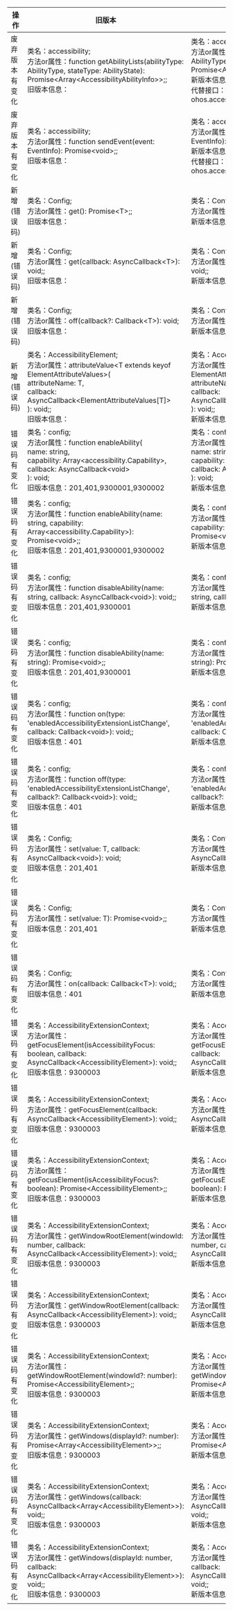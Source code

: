 | 操作 | 旧版本 | 新版本 | d.ts文件 |
| ---- | ------ | ------ | -------- |
|废弃版本有变化|类名：accessibility;<br>方法or属性：function getAbilityLists(abilityType: AbilityType, stateType: AbilityState): Promise\<Array\<AccessibilityAbilityInfo>>;;<br>旧版本信息：|类名：accessibility;<br>方法or属性：function getAbilityLists(abilityType: AbilityType, stateType: AbilityState): Promise\<Array\<AccessibilityAbilityInfo>>;;<br>新版本信息：9;<br>代替接口： ohos.accessibility#getAccessibilityExtensionList|@ohos.accessibility.d.ts|
|废弃版本有变化|类名：accessibility;<br>方法or属性：function sendEvent(event: EventInfo): Promise\<void>;;<br>旧版本信息：|类名：accessibility;<br>方法or属性：function sendEvent(event: EventInfo): Promise\<void>;;<br>新版本信息：9;<br>代替接口： ohos.accessibility#sendAccessibilityEvent|@ohos.accessibility.d.ts|
|新增(错误码)|类名：Config;<br>方法or属性：get(): Promise\<T>;;<br>旧版本信息：|类名：Config;<br>方法or属性：get(): Promise\<T>;;<br>新版本信息：201,202|@ohos.accessibility.config.d.ts|
|新增(错误码)|类名：Config;<br>方法or属性：get(callback: AsyncCallback\<T>): void;;<br>旧版本信息：|类名：Config;<br>方法or属性：get(callback: AsyncCallback\<T>): void;;<br>新版本信息：201,202|@ohos.accessibility.config.d.ts|
|新增(错误码)|类名：Config;<br>方法or属性：off(callback?: Callback\<T>): void;<br>旧版本信息：|类名：Config;<br>方法or属性：off(callback?: Callback\<T>): void;<br>新版本信息：202|@ohos.accessibility.config.d.ts|
|新增(错误码)|类名：AccessibilityElement;<br>方法or属性：attributeValue\<T extends keyof ElementAttributeValues>(<br>    attributeName: T,<br>    callback: AsyncCallback\<ElementAttributeValues[T]><br>  ): void;;<br>旧版本信息：|类名：AccessibilityElement;<br>方法or属性：attributeValue\<T extends keyof ElementAttributeValues>(<br>    attributeName: T,<br>    callback: AsyncCallback\<ElementAttributeValues[T]><br>  ): void;;<br>新版本信息：401,9300004|AccessibilityExtensionContext.d.ts|
|错误码有变化|类名：config;<br>方法or属性：function enableAbility(<br/>    name: string,<br/>    capability: Array\<accessibility.Capability>,<br/>    callback: AsyncCallback\<void><br/>  ): void;<br/>旧版本信息：201,401,9300001,9300002|类名：config;<br>方法or属性：function enableAbility(<br/>    name: string,<br/>    capability: Array\<accessibility.Capability>,<br/>    callback: AsyncCallback\<void><br/>  ): void;<br>新版本信息：201,202,401,9300001,9300002|@ohos.accessibility.config.d.ts|
|错误码有变化|类名：config;<br>方法or属性：function enableAbility(name: string, capability: Array\<accessibility.Capability>): Promise\<void>;;<br>旧版本信息：201,401,9300001,9300002|类名：config;<br>方法or属性：function enableAbility(name: string, capability: Array\<accessibility.Capability>): Promise\<void>;;<br>新版本信息：201,202,401,9300001,9300002|@ohos.accessibility.config.d.ts|
|错误码有变化|类名：config;<br>方法or属性：function disableAbility(name: string, callback: AsyncCallback\<void>): void;;<br>旧版本信息：201,401,9300001|类名：config;<br>方法or属性：function disableAbility(name: string, callback: AsyncCallback\<void>): void;;<br>新版本信息：201,202,401,9300001|@ohos.accessibility.config.d.ts|
|错误码有变化|类名：config;<br>方法or属性：function disableAbility(name: string): Promise\<void>;;<br>旧版本信息：201,401,9300001|类名：config;<br>方法or属性：function disableAbility(name: string): Promise\<void>;;<br>新版本信息：201,202,401,9300001|@ohos.accessibility.config.d.ts|
|错误码有变化|类名：config;<br>方法or属性：function on(type: 'enabledAccessibilityExtensionListChange', callback: Callback\<void>): void;;<br>旧版本信息：401|类名：config;<br>方法or属性：function on(type: 'enabledAccessibilityExtensionListChange', callback: Callback\<void>): void;;<br>新版本信息：202,401|@ohos.accessibility.config.d.ts|
|错误码有变化|类名：config;<br>方法or属性：function off(type: 'enabledAccessibilityExtensionListChange', callback?: Callback\<void>): void;;<br>旧版本信息：401|类名：config;<br>方法or属性：function off(type: 'enabledAccessibilityExtensionListChange', callback?: Callback\<void>): void;;<br>新版本信息：202,401|@ohos.accessibility.config.d.ts|
|错误码有变化|类名：Config;<br>方法or属性：set(value: T, callback: AsyncCallback\<void>): void;<br>旧版本信息：201,401|类名：Config;<br>方法or属性：set(value: T, callback: AsyncCallback\<void>): void;<br>新版本信息：201,202,401|@ohos.accessibility.config.d.ts|
|错误码有变化|类名：Config;<br>方法or属性：set(value: T): Promise\<void>;;<br>旧版本信息：201,401|类名：Config;<br>方法or属性：set(value: T): Promise\<void>;;<br>新版本信息：201,202,401|@ohos.accessibility.config.d.ts|
|错误码有变化|类名：Config;<br>方法or属性：on(callback: Callback\<T>): void;;<br>旧版本信息：401|类名：Config;<br>方法or属性：on(callback: Callback\<T>): void;;<br>新版本信息：201,202,401|@ohos.accessibility.config.d.ts|
|错误码有变化|类名：AccessibilityExtensionContext;<br>方法or属性：getFocusElement(isAccessibilityFocus: boolean, callback: AsyncCallback\<AccessibilityElement>): void;;<br>旧版本信息：9300003|类名：AccessibilityExtensionContext;<br>方法or属性：getFocusElement(isAccessibilityFocus: boolean, callback: AsyncCallback\<AccessibilityElement>): void;;<br>新版本信息：401,9300003|AccessibilityExtensionContext.d.ts|
|错误码有变化|类名：AccessibilityExtensionContext;<br>方法or属性：getFocusElement(callback: AsyncCallback\<AccessibilityElement>): void;;<br>旧版本信息：9300003|类名：AccessibilityExtensionContext;<br>方法or属性：getFocusElement(callback: AsyncCallback\<AccessibilityElement>): void;;<br>新版本信息：401,9300003|AccessibilityExtensionContext.d.ts|
|错误码有变化|类名：AccessibilityExtensionContext;<br>方法or属性：getFocusElement(isAccessibilityFocus?: boolean): Promise\<AccessibilityElement>;;<br>旧版本信息：9300003|类名：AccessibilityExtensionContext;<br>方法or属性：getFocusElement(isAccessibilityFocus?: boolean): Promise\<AccessibilityElement>;;<br>新版本信息：401,9300003|AccessibilityExtensionContext.d.ts|
|错误码有变化|类名：AccessibilityExtensionContext;<br>方法or属性：getWindowRootElement(windowId: number, callback: AsyncCallback\<AccessibilityElement>): void;;<br>旧版本信息：9300003|类名：AccessibilityExtensionContext;<br>方法or属性：getWindowRootElement(windowId: number, callback: AsyncCallback\<AccessibilityElement>): void;;<br>新版本信息：401,9300003|AccessibilityExtensionContext.d.ts|
|错误码有变化|类名：AccessibilityExtensionContext;<br>方法or属性：getWindowRootElement(callback: AsyncCallback\<AccessibilityElement>): void;;<br>旧版本信息：9300003|类名：AccessibilityExtensionContext;<br>方法or属性：getWindowRootElement(callback: AsyncCallback\<AccessibilityElement>): void;;<br>新版本信息：401,9300003|AccessibilityExtensionContext.d.ts|
|错误码有变化|类名：AccessibilityExtensionContext;<br>方法or属性：getWindowRootElement(windowId?: number): Promise\<AccessibilityElement>;;<br>旧版本信息：9300003|类名：AccessibilityExtensionContext;<br>方法or属性：getWindowRootElement(windowId?: number): Promise\<AccessibilityElement>;;<br>新版本信息：401,9300003|AccessibilityExtensionContext.d.ts|
|错误码有变化|类名：AccessibilityExtensionContext;<br>方法or属性：getWindows(displayId?: number): Promise\<Array\<AccessibilityElement>>;;<br>旧版本信息：9300003|类名：AccessibilityExtensionContext;<br>方法or属性：getWindows(displayId?: number): Promise\<Array\<AccessibilityElement>>;;<br>新版本信息：401,9300003|AccessibilityExtensionContext.d.ts|
|错误码有变化|类名：AccessibilityExtensionContext;<br>方法or属性：getWindows(callback: AsyncCallback\<Array\<AccessibilityElement>>): void;;<br>旧版本信息：9300003|类名：AccessibilityExtensionContext;<br>方法or属性：getWindows(callback: AsyncCallback\<Array\<AccessibilityElement>>): void;;<br>新版本信息：401,9300003|AccessibilityExtensionContext.d.ts|
|错误码有变化|类名：AccessibilityExtensionContext;<br>方法or属性：getWindows(displayId: number, callback: AsyncCallback\<Array\<AccessibilityElement>>): void;;<br>旧版本信息：9300003|类名：AccessibilityExtensionContext;<br>方法or属性：getWindows(displayId: number, callback: AsyncCallback\<Array\<AccessibilityElement>>): void;;<br>新版本信息：401,9300003|AccessibilityExtensionContext.d.ts|
